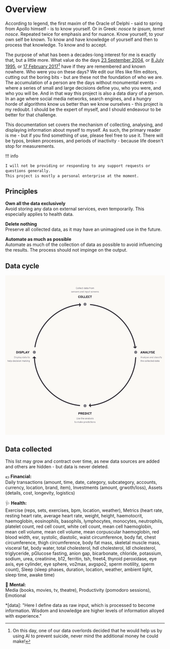# Overview

According to legend, the first maxim of the Oracle of Delphi - said to spring from Apollo himself - is to know yourself. Or in Greek: _nosce te ipsum, temet nosce_. Repeated twice for emphasis and for nuance. Know yourself, to your own self be known. To know and have knowledge of yourself and then to process that knowledge. To know and to accept.

The purpose of what has been a decades-long interest for me is exactly that, but a little more. What value do the days [23 September 2004](https://en.wikipedia.org/wiki/Portal:Current_events/September_2004#2004_September_23), or [8 July 1995](https://en.wikipedia.org/wiki/July_1995), or [17 February 2017](https://en.wikipedia.org/wiki/Portal:Current_events/February_2017#2017_February_17)[^1] have if they are remembered and known nowhere. Who were you on these days? We edit our lifes like film editors, cutting out the boring bits - but are these not the foundation of who we are. The accumulation of a person are the days without monumental events - where a series of small and large decisions define you, who you were, and who you will be. And in that way this project is also a data diary of a person. In an age where social media networks, search engines, and a hungry horde of algorithms know us better than we know ourselves - this project is my redoubt. I should be the expert of myself, and I should endeavour to be better for that challenge.

This documentation set covers the mechanism of collecting, analysing, and displaying information about myself to myself. As such, the primary reader is me - but if you find something of use, please feel free to use it. There will be typos, broken processes, and periods of inactivity - because life doesn't stop for measurements.

!!! info

    I will not be providing or responding to any support requests or questions generally.
    This project is mostly a personal enterprise at the moment.

## Principles

**Own all the data exclusively**<br>
Avoid storing any data on external services, even temporarily. This especially applies to health data.

**Delete nothing**<br>
Preserve all collected data, as it may have an unimagined use in the future.

**Automate as much as possible**<br>
Automate as much of the collection of data as possible to avoid influencing the results. The process should not impinge on the output.

## Data cycle

![The data cycle of the qSelf project: collection, analysis, prediction, and display](assets/data-cycle-800x800.webp)

## Data collected

This list may grow and contract over time, as new data sources are added and others are hidden - but data is never deleted.

💶 **Financial:**<br>
Daily transactions (amount, time, date, category, subcategory, accounts, currency, location, brand, item), Investments (amount, grwoth/loss), Assets (details, cost, longevity, logistics)

🩺 **Health:**<br>
Exercise (reps, sets, exercises, bpm, location, weather), Metrics (heart rate, resting heart rate, average heart rate, weight, height, haemotocrit, haemoglobin, eosinophils, basophils, lymphocytes, monocytes, neutrophils, platelet count, red cell count, white cell count, mean cell haemoglobin, mean cell volume, mean cell volume, mean corpuscular haemoglobin, red blood width, esr, systolic, diastolic, waist circumference, body fat, chest circumference, thigh circumference, body fat mass, skeletal muscle mass, visceral fat, body water, total cholesterol, hdl cholesterol, ldl cholesterol, triglyceride, pGlucose fasting, anion gap, bicarbonate, chloride, potassium, sodium, urea, creatinine, b12, ferritin, tsh, freet4, thyroid peroxidase, eye axis, eye cylinder, eye sphere, vo2max, avgspo2, sperm motility, sperm count), Sleep (sleep phases, duration, location, weather, ambient light, sleep time, awake time)

🧠 **Mental:**<br>
Media (books, movies, tv, theatre), Productivity (pomodoro sessions), Emotional

[^1]: On this day, one of our data overlords decided that he would help us by using AI to prevent suicide, never mind the additional money he could make!

*[data]: "Here I define data as raw input, which is processed to become information. Wisdom and knowledge are higher levels of information alloyed with experience."


